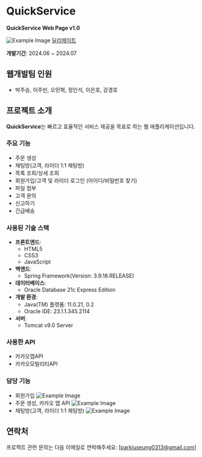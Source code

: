 # QuickService

**QuickService Web Page v1.0**

![Example Image](https://github.com/juseungpark97/introduce/blob/main/image/main.png)
[딜리메이트](https://github.com/juseungpark97/Semiproject)


**개발기간**: 2024.06 ~ 2024.07

## 웹개발팀 인원

- 박주승, 이주빈, 오민혁, 정인석, 이은호, 강경호

## 프로젝트 소개

**QuickService**는 빠르고 효율적인 서비스 제공을 목표로 하는 웹 애플리케이션입니다. 

### 주요 기능

- 주문 생성
- 채팅방(고객, 라이더 1:1 채팅방)
- 목록 조회/상세 조회
- 회원가입/고객 및 라이더 로그인 (아이디/비밀번호 찾기)
- 파일 첨부
- 고객 문의
- 신고하기
- 긴급배송

### 사용된 기술 스택

- **프론트엔드**:
  - HTML5
  - CSS3
  - JavaScript
- **백엔드**:
  - Spring Framework(Version: 3.9.18.RELEASE)
- **데이터베이스**:
  - Oracle Database 21c Express Edition
- **개발 환경**:
  - Java(TM) 플랫폼: 11.0.21, 0.2
  - Oracle IDE: 23.1.1.345.2114
- **서버**:
  - Tomcat v9.0 Server

### 사용한 API
  - 카카오맵API
  - 카카오모빌리티API

### 담당 기능

- 회원가입
  ![Example Image](https://github.com/juseungpark97/introduce/blob/main/image/signup.png)
- 주문 생성, 카카오 맵 API
  ![Example Image](https://github.com/juseungpark97/introduce/blob/main/image/주문생성.png)
- 채팅방(고객, 라이더 1:1 채팅방)
  ![Example Image](https://github.com/juseungpark97/introduce/blob/main/image/채팅방.png)



## 연락처
프로젝트 관련 문의는 다음 이메일로 연락해주세요: [parkjuseung0313@gmail.com]


